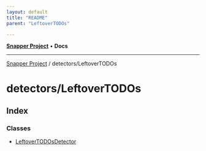```yaml
---
layout: default
title: "README"
parent: "LeftoverTODOs"

---
```

[**Snapper Project**](../../README.md) • **Docs**

***

[Snapper Project](../../README.md) / detectors/LeftoverTODOs

# detectors/LeftoverTODOs

## Index

### Classes

- [LeftoverTODOsDetector](classes/LeftoverTODOsDetector.md)

